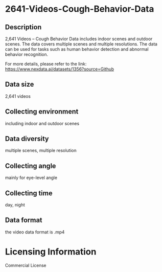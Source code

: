 # 2641-Videos-Cough-Behavior-Data

## Description
2,641 Videos – Cough Behavior Data includes indoor scenes and outdoor scenes. The data covers multiple scenes and multiple resolutions. The data can be used for tasks such as human behavior detection and abnormal behavior recognition.

For more details, please refer to the link: https://www.nexdata.ai/datasets/1356?source=Github


## Data size
2,641 videos
## Collecting environment
including indoor and outdoor scenes
## Data diversity
multiple scenes, multiple resolution
## Collecting angle
mainly for eye-level angle
## Collecting time
day, night
## Data format
the video data format is .mp4
# Licensing Information
Commercial License
